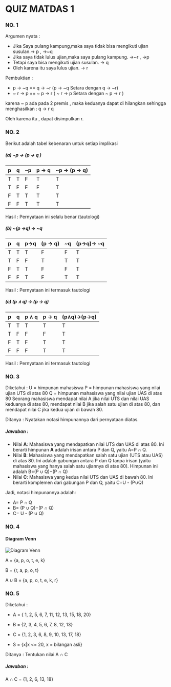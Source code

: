# QUIZ MATDAS 1

### NO. 1
Argumen nyata :
 -  Jika Saya pulang kampung,maka saya tidak bisa mengikuti ujian susulan.-> p , ->~q
 - Jika saya tidak lulus ujian,maka saya pulang kampung. ->~r , ->p
 - Tetapi saya bisa mengikuti ujian susulan. -> q
 - Oleh karena itu saya lulus ujian. -> r

Pembuktian : 
 - p -> ~q == q -> ~r (p -> ~q Setara dengan q -> ~r)
 - ~ r -> p == ~ p -> r ( ~ r -> p Setara dengan ~ p -> r )

karena ~ p ada pada 2 premis , maka keduanya dapat di hilangkan sehingga menghasilkan : 
q -> r
q

Oleh karena itu , dapat disimpulkan r.


### NO. 2
Berikut adalah tabel kebenaran untuk setiap implikasi 

##### (a) ~p → (p → q )

| p | q | ~p|p -> q | ~p -> (p -> q)|
|--|--|--|--|--|
| T | T | F| T| T|
| T | F | F| F| T|
| F | T | T| T| T|
| F | F | T| T| T|

Hasil : Pernyataan ini selalu benar (tautologi)


##### (b) ~(p →q) → ~q

| p | q | p->q|(p -> q) | ~q|(p->q)-> ~q |
|--|--|--|--|--|--|
| T | T | T| F| F| T |
| T | F | F| T| T| T |
| F | T | T| F| F| T |
| F | F | T| F| T| T |

Hasil : Pernyataan ini termasuk tautologi


##### (c) (p ∧ q) → (p → q)

| p | q | p ∧ q|p -> q | (p∧q)->(p->q)|
|--|--|--|--|--|
| T | T | T| T| T|
| T | F | F| F| T|
| F | T | F| T| T|
| F | F | F| T| T|


Hasil : Pernyataan ini termasuk tautologi


### NO. 3

Diketahui :
U = himpunan mahasiswa 
P = himpunan mahasiswa yang nilai ujian UTS di atas 80 
Q = himpunan mahasiswa yang nilai ujian UAS di atas 80 
Seorang mahasiswa mendapat nilai A jika nilai UTS dan nilai UAS keduanya di atas 80, mendapat nilai B jika salah satu ujian di atas 80, dan mendapat nilai C jika kedua ujian di bawah 80. 

Ditanya :
Nyatakan notasi himpunannya dari pernyataan diatas.

##### Jawaban :
-   Nilai **A**: Mahasiswa yang mendapatkan nilai UTS dan UAS di atas 80. Ini berarti himpunan **A** adalah irisan antara P dan Q, yaitu A=P ∩ Q.
-   Nilai **B**: Mahasiswa yang mendapatkan salah satu ujian (UTS atau UAS) di atas 80. Ini adalah gabungan antara P dan Q tanpa irisan (yaitu mahasiswa yang hanya salah satu ujiannya di atas 80). Himpunan ini adalah B=(P ∪ Q)−(P ∩ Q)
-   Nilai **C**: Mahasiswa yang kedua nilai UTS dan UAS di bawah 80. Ini berarti komplemen dari gabungan P dan Q, yaitu C=U - (P∪Q)

Jadi, notasi himpunannya adalah:

-   A= P ∩ Q
-   B= (P ∪ Q)−(P ∩ Q)
-   C= U - (P ∪ Q)

### NO. 4
#### Diagram Venn
![Diagram Venn](https://i.postimg.cc/DyGdPdSv/DIAGRAM-VENN-2.jpg)

A = {a, p, o, t, e, k}

B = {r, a, p, o, t}

A ∪ B = {a, p, o, t, e, k, r}

### NO. 5 
 Diketahui :
  
 - A = { 1, 2, 5, 6, 7, 11, 12, 13, 15, 18, 20}

 - B = {2, 3, 4, 5, 6, 7, 8, 12, 13} 

 - C = {1, 2, 3, 6, 8, 9, 10, 13, 17, 18} 
 
 - S = {x|x <= 20, x = bilangan asli}
 
 Ditanya : Tentukan nilai A ∩ C
 
 ##### Jawaban :
A ∩ C = {1, 2, 6, 13, 18}

